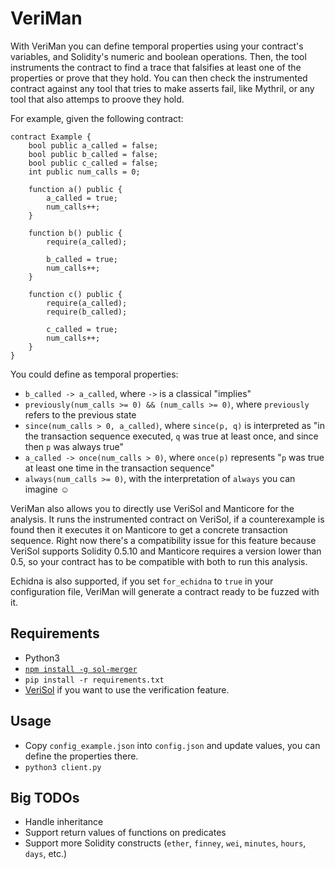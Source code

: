 # VeriMan

With VeriMan you can define temporal properties using your contract's variables, and Solidity's numeric and boolean operations. Then, the tool instruments the contract to find a trace that falsifies at least one of the properties or prove that they hold. You can then check the instrumented contract against any tool that tries to make asserts fail, like Mythril, or any tool that also attemps to proove they hold.

For example, given the following contract:

```
contract Example {
    bool public a_called = false;
    bool public b_called = false;
    bool public c_called = false;
    int public num_calls = 0;

    function a() public {
        a_called = true;
        num_calls++;
    }

    function b() public {
        require(a_called);
        
        b_called = true;
        num_calls++;
    }

    function c() public {
        require(a_called);
        require(b_called);

        c_called = true;
        num_calls++;
    }
}
```

You could define as temporal properties:

* `b_called -> a_called`, where `->` is a classical "implies"
* `previously(num_calls >= 0) && (num_calls >= 0)`, where `previously` refers to the previous state
* `since(num_calls > 0, a_called)`, where `since(p, q)` is interpreted as "in the transaction sequence executed,
`q` was true at least once, and since then `p` was always true"
* `a_called -> once(num_calls > 0)`, where `once(p)` represents "`p` was true at least one time in the
transaction sequence"
* `always(num_calls >= 0)`, with the interpretation of `always` you can imagine :relaxed:

VeriMan also allows you to directly use VeriSol and Manticore for the analysis. It runs the instrumented contract on VeriSol, if a counterexample is found then it executes it on Manticore to get a concrete transaction sequence. Right now there's a compatibility issue for this feature because VeriSol supports Solidity 0.5.10 and Manticore requires a version lower than 0.5, so your contract has to be compatible with both to run this analysis.

Echidna is also supported, if you set `for_echidna` to `true` in your configuration file, VeriMan will generate a contract ready to be fuzzed with it.

## Requirements
 
* Python3
* [`npm install -g sol-merger`](https://www.npmjs.com/package/sol-merger)
* `pip install -r requirements.txt`
* [VeriSol](https://github.com/microsoft/verisol/tree/0fd7f14956a24ad2b931a9a441f012d53daab609) if you want to use the verification feature.

## Usage

* Copy `config_example.json` into `config.json` and update values, you can define the properties there.
* `python3 client.py`

## Big TODOs

* Handle inheritance
* Support return values of functions on predicates
* Support more Solidity constructs (`ether`, `finney`, `wei`, `minutes`, `hours`, `days`, etc.)